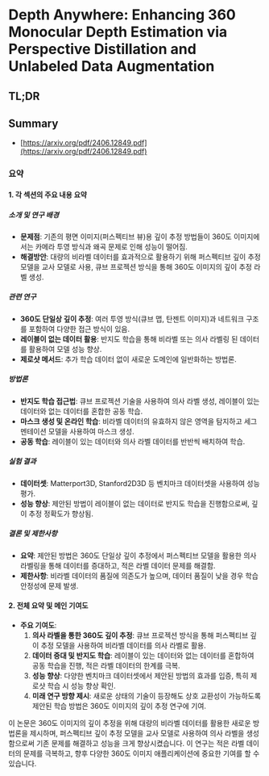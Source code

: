 # Depth Anywhere: Enhancing 360 Monocular Depth Estimation via Perspective Distillation and Unlabeled Data Augmentation
## TL;DR
## Summary
- [https://arxiv.org/pdf/2406.12849.pdf](https://arxiv.org/pdf/2406.12849.pdf)

### 요약

#### 1. 각 섹션의 주요 내용 요약
##### 소개 및 연구 배경
- **문제점**: 기존의 평면 이미지(퍼스펙티브 뷰)용 깊이 추정 방법들이 360도 이미지에서는 카메라 투영 방식과 왜곡 문제로 인해 성능이 떨어짐. 
- **해결방안**: 대량의 비라벨 데이터를 효과적으로 활용하기 위해 퍼스펙티브 깊이 추정 모델을 교사 모델로 사용, 큐브 프로젝션 방식을 통해 360도 이미지의 깊이 추정 라벨 생성.

##### 관련 연구
- **360도 단일상 깊이 추정**: 여러 투영 방식(큐브 맵, 탄젠트 이미지)과 네트워크 구조를 포함하여 다양한 접근 방식이 있음.
- **레이블이 없는 데이터 활용**: 반지도 학습을 통해 비라벨 또는 의사 라벨링 된 데이터를 활용하여 모델 성능 향상.
- **제로샷 메서드**: 추가 학습 데이터 없이 새로운 도메인에 일반화하는 방법론.

##### 방법론
- **반지도 학습 접근법**: 큐브 프로젝션 기술을 사용하여 의사 라벨 생성, 레이블이 있는 데이터와 없는 데이터를 혼합한 공동 학습.
- **마스크 생성 및 온라인 학습**: 비라벨 데이터의 유효하지 않은 영역을 탐지하고 세그멘테이션 모델을 사용하여 마스크 생성.
- **공동 학습**: 레이블이 있는 데이터와 의사 라벨 데이터를 반반씩 배치하여 학습.

##### 실험 결과
- **데이터셋**: Matterport3D, Stanford2D3D 등 벤치마크 데이터셋을 사용하여 성능 평가.
- **성능 향상**: 제안된 방법이 레이블이 없는 데이터로 반지도 학습을 진행함으로써, 깊이 추정 정확도가 향상됨.

##### 결론 및 제한사항
- **요약**: 제안된 방법은 360도 단일상 깊이 추정에서 퍼스펙티브 모델을 활용한 의사 라벨링을 통해 데이터를 증대하고, 적은 라벨 데이터 문제를 해결함.
- **제한사항**: 비라벨 데이터의 품질에 의존도가 높으며, 데이터 품질이 낮을 경우 학습 안정성에 문제 발생.

#### 2. 전체 요약 및 메인 기여도
- **주요 기여도**:
  1. **의사 라벨을 통한 360도 깊이 추정**: 큐브 프로젝션 방식을 통해 퍼스펙티브 깊이 추정 모델을 사용하여 비라벨 데이터를 의사 라벨로 활용.
  2. **데이터 증대 및 반지도 학습**: 레이블이 있는 데이터와 없는 데이터를 혼합하여 공동 학습을 진행, 적은 라벨 데이터의 한계를 극복.
  3. **성능 향상**: 다양한 벤치마크 데이터셋에서 제안된 방법의 효과를 입증, 특히 제로샷 학습 시 성능 향상 확인.
  4. **미래 연구 방향 제시**: 새로운 상태의 기술이 등장해도 상호 교환성이 가능하도록 제안된 학습 방법은 360도 이미지의 깊이 추정 연구에 기여.

이 논문은 360도 이미지의 깊이 추정을 위해 대량의 비라벨 데이터를 활용한 새로운 방법론을 제시하며, 퍼스펙티브 깊이 추정 모델을 교사 모델로 사용하여 의사 라벨을 생성함으로써 기존 문제를 해결하고 성능을 크게 향상시켰습니다. 이 연구는 적은 라벨 데이터의 문제를 극복하고, 향후 다양한 360도 이미지 애플리케이션에 중요한 기여를 할 수 있습니다.